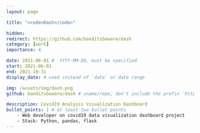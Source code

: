 ```yaml
---
layout: page

title: "<code>Dash</code>"

hidden:
redirect: https://github.com/banditsbeware/dash
category: [work]
importance: 4

date: 2021-06-01 #  YYYY-MM-DD, must be specified
start: 2021-06-01
end: 2021-10-31
display_date: # used instead of `date` or date range

img: /assets/img/dash.png
github: banditsbeware/dash # uname/repo, don't include the prefix `https://github.com/`

description: Covid19 Analysis Visualization Dashboard
bullet_points: | # at least two bullet points
    - Web developer on covid19 data visualization dashboard project
    - Stack: Python, pandas, flask
---
```

